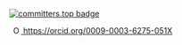 
<!--- 
Julianidiego/Julianidiego is a ✨ special ✨ repository because its `README.md` (this file) appears on your GitHub profile.
You can click the Preview link to take a look at your changes.
--->
[![committers.top badge](https://user-badge.committers.top/argentina/Julianidiego.svg)](https://user-badge.committers.top/argentina/Julianidiego)

<a
    id="cy-effective-orcid-url"
    class="underline"
     href="https://orcid.org/0009-0003-6275-051X"
     target="orcid.widget"
     rel="me noopener noreferrer"
     style="vertical-align: top">
     <img
        src="https://orcid.org/sites/default/files/images/orcid_16x16.png"
        style="width: 1em; margin-inline-start: 0.5em"
        alt="ORCID iD icon"/>
      https://orcid.org/0009-0003-6275-051X
    </a>
    <div data-iframe-width="150" data-iframe-height="270" data-share-badge-id="b3e3d80a-7495-4b72-b03b-fc2bda200b07" data-share-badge-host="https://www.credly.com"></div><script type="text/javascript" async src="//cdn.credly.com/assets/utilities/embed.js"></script>
